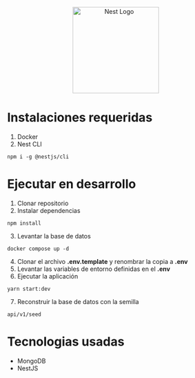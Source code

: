 <p align="center">
  <a href="http://nestjs.com/" target="blank"><img src="https://nestjs.com/img/logo-small.svg" width="200" alt="Nest Logo" /></a>
</p>

# Instalaciones requeridas

1. Docker
2. Nest CLI

```
npm i -g @nestjs/cli
```

# Ejecutar en desarrollo

1. Clonar repositorio
2. Instalar dependencias

```
npm install
```

3. Levantar la base de datos

```
docker compose up -d
```


4. Clonar el archivo __.env.template__ y renombrar la copia a __.env__
5. Levantar las variables de entorno definidas en el __.env__
6. Ejecutar la aplicación
```
yarn start:dev
```

7. Reconstruir la base de datos con la semilla
```
api/v1/seed
```

# Tecnologias usadas

- MongoDB
- NestJS
